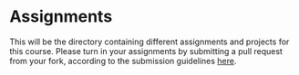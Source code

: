 Assignments
===========

This will be the directory containing different assignments and projects for
this course.  Please turn in your assignments by submitting a pull request from
your fork, according to the submission guidelines
[here](../.github/CONTRIBUTING.md).

